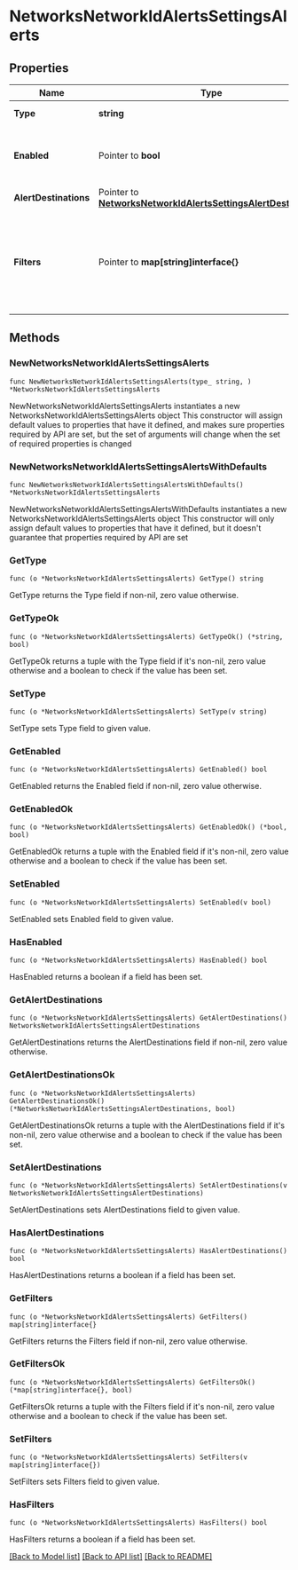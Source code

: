 # NetworksNetworkIdAlertsSettingsAlerts

## Properties

Name | Type | Description | Notes
------------ | ------------- | ------------- | -------------
**Type** | **string** | The type of alert | 
**Enabled** | Pointer to **bool** | A boolean depicting if the alert is turned on or off | [optional] 
**AlertDestinations** | Pointer to [**NetworksNetworkIdAlertsSettingsAlertDestinations**](NetworksNetworkIdAlertsSettingsAlertDestinations.md) |  | [optional] 
**Filters** | Pointer to **map[string]interface{}** | A hash of specific configuration data for the alert. Only filters specific to the alert will be updated. | [optional] 

## Methods

### NewNetworksNetworkIdAlertsSettingsAlerts

`func NewNetworksNetworkIdAlertsSettingsAlerts(type_ string, ) *NetworksNetworkIdAlertsSettingsAlerts`

NewNetworksNetworkIdAlertsSettingsAlerts instantiates a new NetworksNetworkIdAlertsSettingsAlerts object
This constructor will assign default values to properties that have it defined,
and makes sure properties required by API are set, but the set of arguments
will change when the set of required properties is changed

### NewNetworksNetworkIdAlertsSettingsAlertsWithDefaults

`func NewNetworksNetworkIdAlertsSettingsAlertsWithDefaults() *NetworksNetworkIdAlertsSettingsAlerts`

NewNetworksNetworkIdAlertsSettingsAlertsWithDefaults instantiates a new NetworksNetworkIdAlertsSettingsAlerts object
This constructor will only assign default values to properties that have it defined,
but it doesn't guarantee that properties required by API are set

### GetType

`func (o *NetworksNetworkIdAlertsSettingsAlerts) GetType() string`

GetType returns the Type field if non-nil, zero value otherwise.

### GetTypeOk

`func (o *NetworksNetworkIdAlertsSettingsAlerts) GetTypeOk() (*string, bool)`

GetTypeOk returns a tuple with the Type field if it's non-nil, zero value otherwise
and a boolean to check if the value has been set.

### SetType

`func (o *NetworksNetworkIdAlertsSettingsAlerts) SetType(v string)`

SetType sets Type field to given value.


### GetEnabled

`func (o *NetworksNetworkIdAlertsSettingsAlerts) GetEnabled() bool`

GetEnabled returns the Enabled field if non-nil, zero value otherwise.

### GetEnabledOk

`func (o *NetworksNetworkIdAlertsSettingsAlerts) GetEnabledOk() (*bool, bool)`

GetEnabledOk returns a tuple with the Enabled field if it's non-nil, zero value otherwise
and a boolean to check if the value has been set.

### SetEnabled

`func (o *NetworksNetworkIdAlertsSettingsAlerts) SetEnabled(v bool)`

SetEnabled sets Enabled field to given value.

### HasEnabled

`func (o *NetworksNetworkIdAlertsSettingsAlerts) HasEnabled() bool`

HasEnabled returns a boolean if a field has been set.

### GetAlertDestinations

`func (o *NetworksNetworkIdAlertsSettingsAlerts) GetAlertDestinations() NetworksNetworkIdAlertsSettingsAlertDestinations`

GetAlertDestinations returns the AlertDestinations field if non-nil, zero value otherwise.

### GetAlertDestinationsOk

`func (o *NetworksNetworkIdAlertsSettingsAlerts) GetAlertDestinationsOk() (*NetworksNetworkIdAlertsSettingsAlertDestinations, bool)`

GetAlertDestinationsOk returns a tuple with the AlertDestinations field if it's non-nil, zero value otherwise
and a boolean to check if the value has been set.

### SetAlertDestinations

`func (o *NetworksNetworkIdAlertsSettingsAlerts) SetAlertDestinations(v NetworksNetworkIdAlertsSettingsAlertDestinations)`

SetAlertDestinations sets AlertDestinations field to given value.

### HasAlertDestinations

`func (o *NetworksNetworkIdAlertsSettingsAlerts) HasAlertDestinations() bool`

HasAlertDestinations returns a boolean if a field has been set.

### GetFilters

`func (o *NetworksNetworkIdAlertsSettingsAlerts) GetFilters() map[string]interface{}`

GetFilters returns the Filters field if non-nil, zero value otherwise.

### GetFiltersOk

`func (o *NetworksNetworkIdAlertsSettingsAlerts) GetFiltersOk() (*map[string]interface{}, bool)`

GetFiltersOk returns a tuple with the Filters field if it's non-nil, zero value otherwise
and a boolean to check if the value has been set.

### SetFilters

`func (o *NetworksNetworkIdAlertsSettingsAlerts) SetFilters(v map[string]interface{})`

SetFilters sets Filters field to given value.

### HasFilters

`func (o *NetworksNetworkIdAlertsSettingsAlerts) HasFilters() bool`

HasFilters returns a boolean if a field has been set.


[[Back to Model list]](../README.md#documentation-for-models) [[Back to API list]](../README.md#documentation-for-api-endpoints) [[Back to README]](../README.md)


